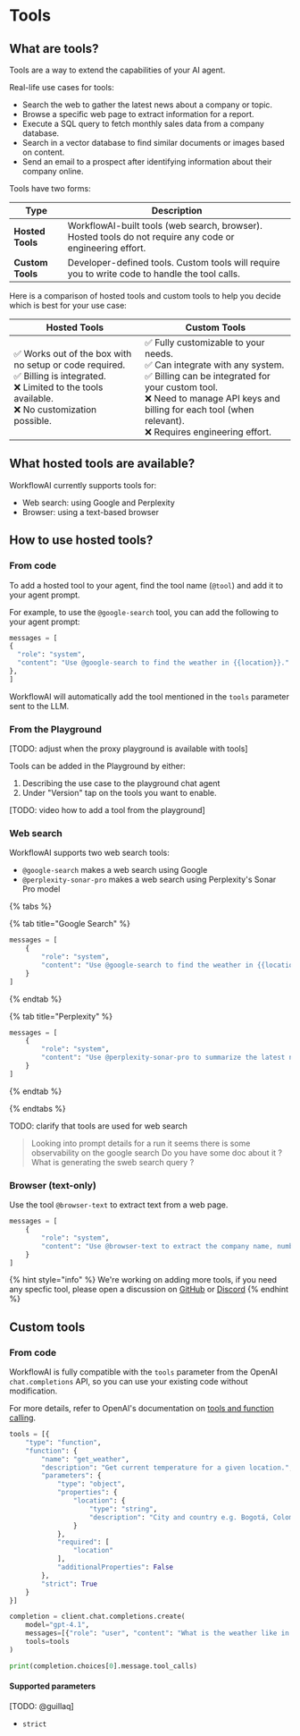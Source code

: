 # Tools

## What are tools?

Tools are a way to extend the capabilities of your AI agent.

Real-life use cases for tools:
- Search the web to gather the latest news about a company or topic.
- Browse a specific web page to extract information for a report.
- Execute a SQL query to fetch monthly sales data from a company database.
- Search in a vector database to find similar documents or images based on content.
- Send an email to a prospect after identifying information about their company online.

Tools have two forms:

| Type              | Description                                                                                      |
|-------------------|--------------------------------------------------------------------------------------------------|
| **Hosted Tools**  | WorkflowAI-built tools (web search, browser). Hosted tools do not require any code or engineering effort. |
| **Custom Tools**  | Developer-defined tools. Custom tools will require you to write code to handle the tool calls.   |

Here is a comparison of hosted tools and custom tools to help you decide which is best for your use case:

| **Hosted Tools** | **Custom Tools** |
|------------------|------------------|
| ✅ Works out of the box with no setup or code required.<br>✅ Billing is integrated.<br>❌ Limited to the tools available.<br>❌ No customization possible. | ✅ Fully customizable to your needs.<br>✅ Can integrate with any system.<br>✅ Billing can be integrated for your custom tool.<br>❌ Need to manage API keys and billing for each tool (when relevant).<br>❌ Requires engineering effort. |

## What hosted tools are available?

WorkflowAI currently supports tools for:
- Web search: using Google and Perplexity
- Browser: using a text-based browser

## How to use hosted tools?

### From code

To add a hosted tool to your agent, find the tool name (`@tool`) and add it to your agent prompt.

For example, to use the `@google-search` tool, you can add the following to your agent prompt:

```python
messages = [
{
  "role": "system",
  "content": "Use @google-search to find the weather in {{location}}."
},
]
```

WorkflowAI will automatically add the tool mentioned in the `tools` parameter sent to the LLM.

### From the Playground

[TODO: adjust when the proxy playground is available with tools]

Tools can be added in the Playground by either:
1. Describing the use case to the playground chat agent 
2. Under "Version" tap on the tools you want to enable.

[TODO: video how to add a tool from the playground]

### Web search

WorkflowAI supports two web search tools:
- `@google-search` makes a web search using Google
- `@perplexity-sonar-pro` makes a web search using Perplexity's Sonar Pro model

{% tabs %}

{% tab title="Google Search" %}
```python
messages = [
    {
        "role": "system",
        "content": "Use @google-search to find the weather in {{location}}."
    }
]
```
{% endtab %}

{% tab title="Perplexity" %}
```python
messages = [
    {
        "role": "system",
        "content": "Use @perplexity-sonar-pro to summarize the latest news about {{topic}}."
    }
]
```
{% endtab %}

{% endtabs %}

TODO: clarify that tools are used for web search
> Looking into prompt details for a run it seems there is some observability on the google search
> Do you have some doc about it ? What is generating the sweb search query ?

### Browser (text-only)

Use the tool `@browser-text` to extract text from a web page.

```python
messages = [
    {
        "role": "system",
        "content": "Use @browser-text to extract the company name, number of employees, and email address from {{company_url}}."
    }
]
```

{% hint style="info" %}
We're working on adding more tools, if you need any specfic tool, please open a discussion on [GitHub](https://github.com/workflowai/workflowai/discussions/categories/ideas) or [Discord](https://discord.com/invite/auuf8DREZh)
{% endhint %}

## Custom tools

### From code

WorkflowAI is fully compatible with the `tools` parameter from the OpenAI `chat.completions` API, so you can use your existing code without modification.

For more details, refer to OpenAI's documentation on [tools and function calling](https://platform.openai.com/docs/guides/function-calling).

```python
tools = [{
    "type": "function",
    "function": {
        "name": "get_weather",
        "description": "Get current temperature for a given location.",
        "parameters": {
            "type": "object",
            "properties": {
                "location": {
                    "type": "string",
                    "description": "City and country e.g. Bogotá, Colombia"
                }
            },
            "required": [
                "location"
            ],
            "additionalProperties": False
        },
        "strict": True
    }
}]

completion = client.chat.completions.create(
    model="gpt-4.1",
    messages=[{"role": "user", "content": "What is the weather like in Paris today?"}],
    tools=tools
)

print(completion.choices[0].message.tool_calls)
```

#### Supported parameters

[TODO: @guillaq]
- `strict` 